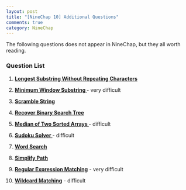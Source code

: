 ```yaml
---
layout: post
title: "[NineChap 10] Additional Questions"
comments: true
category: NineChap
---
```


The following questions does not appear in NineChap, but they all worth reading.

### Question List

1. **[Longest Substring Without Repeating Characters ](/leetcode/2014-04-27-longest-substring-without-repeating)**

1. **[Minimum Window Substring ](/leetcode/2014-05-21-Minimum-Window-Substring)** - very difficult

1. **[Scramble String ](/leetcode/2014-05-23-Scramble-String)**

1. **[Recover Binary Search Tree ](/leetcode/2014-05-25-Recover-Binary-Search-Tree)**

1. **[Median of Two Sorted Arrays ](/leetcode/2014-04-26-Median-of-Two-Sorted-Arrays)** - difficult

1. **[Sudoku Solver ](/leetcode/2014-05-14-Sudoku-Solver)** - difficult

1. **[Word Search ](/leetcode/2014-05-21-Word-Search)**

1. **[Simplify Path](/leetcode/2014-05-21-Simplify-Path)**

1. **[Regular Expression Matching](/leetcode/2014-04-29-Regular-Expression-Matching)** - very difficult

1. **[Wildcard Matching](/leetcode/2014-05-15-Wildcard-Matching)** - difficult

